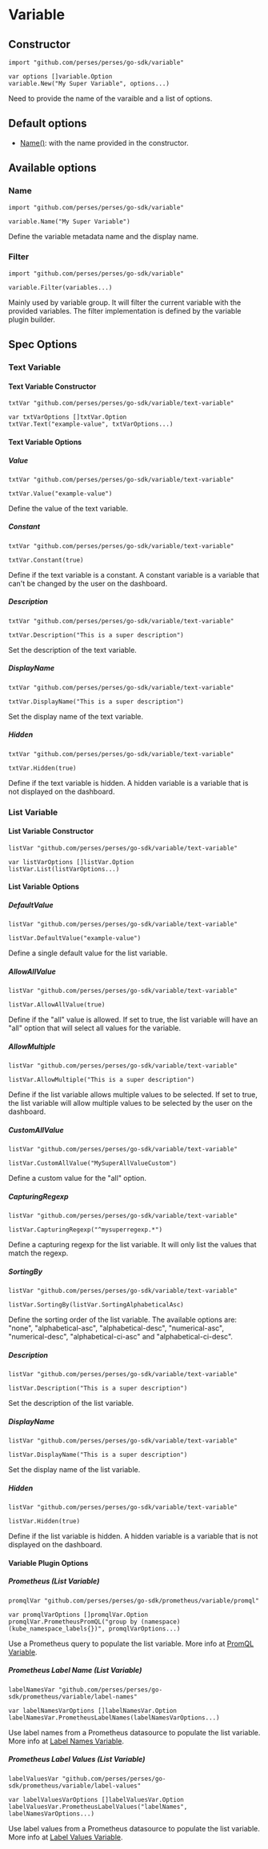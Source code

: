 # Variable

## Constructor

```golang
import "github.com/perses/perses/go-sdk/variable"

var options []variable.Option
variable.New("My Super Variable", options...)
```
Need to provide the name of the varaible and a list of options.


## Default options

- [Name()](#name): with the name provided in the constructor.


## Available options

### Name

```golang
import "github.com/perses/perses/go-sdk/variable" 

variable.Name("My Super Variable")
```
Define the variable metadata name and the display name.


### Filter

```golang
import "github.com/perses/perses/go-sdk/variable" 

variable.Filter(variables...)
```
Mainly used by variable group. It will filter the current variable with the provided variables.
The filter implementation is defined by the variable plugin builder.


## Spec Options

### Text Variable

#### Text Variable Constructor

```golang
txtVar "github.com/perses/perses/go-sdk/variable/text-variable"

var txtVarOptions []txtVar.Option
txtVar.Text("example-value", txtVarOptions...)
```


#### Text Variable Options

##### Value

```golang
txtVar "github.com/perses/perses/go-sdk/variable/text-variable"

txtVar.Value("example-value")
```
Define the value of the text variable.


##### Constant

```golang
txtVar "github.com/perses/perses/go-sdk/variable/text-variable"

txtVar.Constant(true)
```
Define if the text variable is a constant. A constant variable is a variable that can't be changed by the user on the dashboard.


##### Description

```golang
txtVar "github.com/perses/perses/go-sdk/variable/text-variable"

txtVar.Description("This is a super description")
```
Set the description of the text variable.


##### DisplayName

```golang
txtVar "github.com/perses/perses/go-sdk/variable/text-variable"

txtVar.DisplayName("This is a super description")
```
Set the display name of the text variable.


##### Hidden

```golang
txtVar "github.com/perses/perses/go-sdk/variable/text-variable"

txtVar.Hidden(true)
```
Define if the text variable is hidden. A hidden variable is a variable that is not displayed on the dashboard.


### List Variable

#### List Variable Constructor

```golang
listVar "github.com/perses/perses/go-sdk/variable/text-variable"

var listVarOptions []listVar.Option
listVar.List(listVarOptions...)
```


#### List Variable Options

##### DefaultValue

```golang
listVar "github.com/perses/perses/go-sdk/variable/text-variable"

listVar.DefaultValue("example-value")
```
Define a single default value for the list variable.


##### AllowAllValue

```golang
listVar "github.com/perses/perses/go-sdk/variable/text-variable"

listVar.AllowAllValue(true)
```
Define if the "all" value is allowed. If set to true, the list variable will have an "all" option that will select all values for the variable.


##### AllowMultiple

```golang
listVar "github.com/perses/perses/go-sdk/variable/text-variable"

listVar.AllowMultiple("This is a super description")
```
Define if the list variable allows multiple values to be selected. If set to true, the list variable will allow multiple values to be selected by the user on the dashboard.


##### CustomAllValue

```golang
listVar "github.com/perses/perses/go-sdk/variable/text-variable"

listVar.CustomAllValue("MySuperAllValueCustom")
```
Define a custom value for the "all" option.


##### CapturingRegexp

```golang
listVar "github.com/perses/perses/go-sdk/variable/text-variable"

listVar.CapturingRegexp("^mysuperregexp.*")
```
Define a capturing regexp for the list variable. It will only list the values that match the regexp.

##### SortingBy

```golang
listVar "github.com/perses/perses/go-sdk/variable/text-variable"

listVar.SortingBy(listVar.SortingAlphabeticalAsc)
```
Define the sorting order of the list variable. 
The available options are: "none", "alphabetical-asc", "alphabetical-desc", "numerical-asc", "numerical-desc", "alphabetical-ci-asc" and "alphabetical-ci-desc".


##### Description

```golang
listVar "github.com/perses/perses/go-sdk/variable/text-variable"

listVar.Description("This is a super description")
```
Set the description of the list variable.


##### DisplayName

```golang
listVar "github.com/perses/perses/go-sdk/variable/text-variable"

listVar.DisplayName("This is a super description")
```
Set the display name of the list variable.


##### Hidden

```golang
listVar "github.com/perses/perses/go-sdk/variable/text-variable"

listVar.Hidden(true)
```
Define if the list variable is hidden. A hidden variable is a variable that is not displayed on the dashboard.


#### Variable Plugin Options

##### Prometheus (List Variable)

```golang
promqlVar "github.com/perses/perses/go-sdk/prometheus/variable/promql"

var promqlVarOptions []promqlVar.Option
promqlVar.PrometheusPromQL("group by (namespace) (kube_namespace_labels{})", promqlVarOptions...)
```
Use a Prometheus query to populate the list variable. More info at [PromQL Variable](./prometheus/variable/promql.md).


##### Prometheus Label Name (List Variable)

```golang
labelNamesVar "github.com/perses/perses/go-sdk/prometheus/variable/label-names"

var labelNamesVarOptions []labelNamesVar.Option
labelNamesVar.PrometheusLabelNames(labelNamesVarOptions...)
```
Use label names from a Prometheus datasource to populate the list variable. More info at [Label Names Variable](./prometheus/variable/label-names.md).


##### Prometheus Label Values (List Variable)

```golang
labelValuesVar "github.com/perses/perses/go-sdk/prometheus/variable/label-values"

var labelValuesVarOptions []labelValuesVar.Option
labelValuesVar.PrometheusLabelValues("labelNames", labelNamesVarOptions...)
```
Use label values from a Prometheus datasource to populate the list variable. More info at [Label Values Variable](./prometheus/variable/label-values.md).
